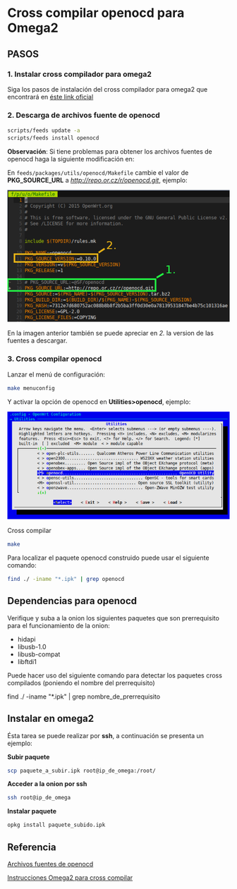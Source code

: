 # Cross compilar openocd para Omega2

## PASOS

### 1. Instalar cross compilador para omega2

Siga los pasos de instalación del cross compilador para omega2 que encontrará en [éste link oficial](https://docs.onion.io/omega2-docs/cross-compiling.html)

### 2. Descarga de archivos fuente de openocd

```bash
scripts/feeds update -a
scripts/feeds install openocd
```

**Observación**: Si tiene problemas para obtener los archivos fuentes de openocd
haga la siguiente modificación en:

En `feeds/packages/utils/openocd/Makefile` cambie el valor de **PKG_SOURCE_URL** a
*http://repo.or.cz/r/openocd.git*, ejemplo:

![openocd-modificación-y-version](./img/modificar-openocd-fuente-o-version.png)

En la imagen anterior también se puede apreciar en *2.* la version de las fuentes a
descargar.

### 3. Cross compilar openocd

Lanzar el menú de configuración:

```bash
make menuconfig
```
Y activar la opción de openocd en **Utilities>openocd**, ejemplo:

![utilities-openocd](./img/openocd-utilities.png)

Cross compilar

```bash
make
```

Para localizar el paquete openocd construido puede usar el siguiente comando:

```bash
find ./ -iname "*.ipk" | grep openocd

```
## Dependencias para openocd

Verifique y suba a la onion los siguientes paquetes que son prerrequisito para
el funcionamiento de la onion:

* hidapi
* libusb-1.0
* libusb-compat
* libftdi1

Puede hacer uso del siguiente comando para detectar los paquetes cross compilados (poniendo el nombre del prerrequisito)

find ./ -iname "*.ipk" | grep nombre_de_prerrequisito

## Instalar en omega2

Ésta tarea se puede realizar por **ssh**, a continuación se presenta un ejemplo:

**Subir paquete**
```bash
scp paquete_a_subir.ipk root@ip_de_omega:/root/
```

**Acceder a la onion por ssh**

```bash
ssh root@ip_de_omega
```

**Instalar paquete**

```bash
opkg install paquete_subido.ipk
```

## Referencia

[Archivos fuentes de openocd](https://github.com/ntfreak/openocd)

[Instrucciones Omega2 para cross compilar](https://docs.onion.io/omega2-docs/cross-compiling.html)


